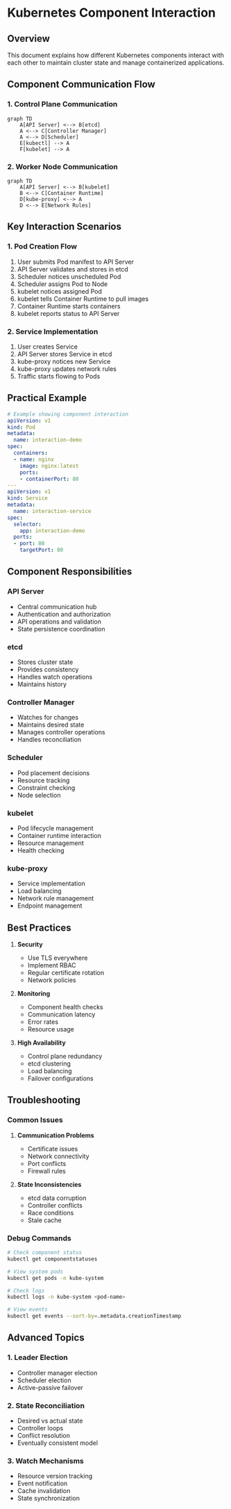 # Kubernetes Component Interaction

## Overview
This document explains how different Kubernetes components interact with each other to maintain cluster state and manage containerized applications.

## Component Communication Flow

### 1. Control Plane Communication
```mermaid
graph TD
    A[API Server] <--> B[etcd]
    A <--> C[Controller Manager]
    A <--> D[Scheduler]
    E[kubectl] --> A
    F[kubelet] --> A
```

### 2. Worker Node Communication
```mermaid
graph TD
    A[API Server] <--> B[kubelet]
    B <--> C[Container Runtime]
    D[kube-proxy] <--> A
    D <--> E[Network Rules]
```

## Key Interaction Scenarios

### 1. Pod Creation Flow
1. User submits Pod manifest to API Server
2. API Server validates and stores in etcd
3. Scheduler notices unscheduled Pod
4. Scheduler assigns Pod to Node
5. kubelet notices assigned Pod
6. kubelet tells Container Runtime to pull images
7. Container Runtime starts containers
8. kubelet reports status to API Server

### 2. Service Implementation
1. User creates Service
2. API Server stores Service in etcd
3. kube-proxy notices new Service
4. kube-proxy updates network rules
5. Traffic starts flowing to Pods

## Practical Example

```yaml
# Example showing component interaction
apiVersion: v1
kind: Pod
metadata:
  name: interaction-demo
spec:
  containers:
  - name: nginx
    image: nginx:latest
    ports:
    - containerPort: 80
---
apiVersion: v1
kind: Service
metadata:
  name: interaction-service
spec:
  selector:
    app: interaction-demo
  ports:
  - port: 80
    targetPort: 80
```

## Component Responsibilities

### API Server
- Central communication hub
- Authentication and authorization
- API operations and validation
- State persistence coordination

### etcd
- Stores cluster state
- Provides consistency
- Handles watch operations
- Maintains history

### Controller Manager
- Watches for changes
- Maintains desired state
- Manages controller operations
- Handles reconciliation

### Scheduler
- Pod placement decisions
- Resource tracking
- Constraint checking
- Node selection

### kubelet
- Pod lifecycle management
- Container runtime interaction
- Resource management
- Health checking

### kube-proxy
- Service implementation
- Load balancing
- Network rule management
- Endpoint management

## Best Practices

1. **Security**
   - Use TLS everywhere
   - Implement RBAC
   - Regular certificate rotation
   - Network policies

2. **Monitoring**
   - Component health checks
   - Communication latency
   - Error rates
   - Resource usage

3. **High Availability**
   - Control plane redundancy
   - etcd clustering
   - Load balancing
   - Failover configurations

## Troubleshooting

### Common Issues
1. **Communication Problems**
   - Certificate issues
   - Network connectivity
   - Port conflicts
   - Firewall rules

2. **State Inconsistencies**
   - etcd data corruption
   - Controller conflicts
   - Race conditions
   - Stale cache

### Debug Commands
```bash
# Check component status
kubectl get componentstatuses

# View system pods
kubectl get pods -n kube-system

# Check logs
kubectl logs -n kube-system <pod-name>

# View events
kubectl get events --sort-by=.metadata.creationTimestamp
```

## Advanced Topics

### 1. Leader Election
- Controller manager election
- Scheduler election
- Active-passive failover

### 2. State Reconciliation
- Desired vs actual state
- Controller loops
- Conflict resolution
- Eventually consistent model

### 3. Watch Mechanisms
- Resource version tracking
- Event notification
- Cache invalidation
- State synchronization
